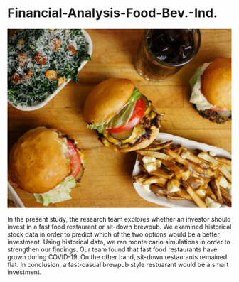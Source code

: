 # Financial-Analysis-Food-Bev.-Ind.

![alt text](FastFood.jpg)

In the present study, the research team explores whether an investor should invest in a fast food restaurant or sit-down brewpub. We examined historical stock data in order to predict which of the two options would be a better investment. Using historical data, we ran monte carlo simulations in order to strengthen our findings. Our team found that fast food restaurants have grown during COVID-19. On the other hand, sit-down restaurants remained flat. In conclusion, a fast-casual brewpub style restuarant would be a smart investment. 
